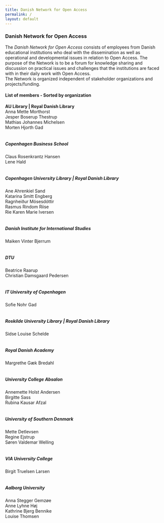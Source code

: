 ```yaml
---
title: Danish Network for Open Access 
permalink: /
layout: default
---
```


### Danish Network for Open Access

The _Danish Network for Open Access_ consists of employees from Danish educational institutions 
who deal with the dissemination as well as operational and developmental issues in relation to Open Access. 
The purpose of the Network is to be a forum for knowledge sharing and discussion on practical issues and challenges 
that the institutions are faced with in their daily work with Open Access.<br/> 
The Network is organized independent of stakeholder organizations and projects/funding.

#### List of members - Sorted by organization

**AU Library | Royal Danish Library**<br/>
Anna Mette Morthorst<br/>
Jesper Boserup Thestrup<br/>
Mathias Johannes Michelsen<br/>
Morten Hjorth Gad<br/><br/>

##### Copenhagen Business School
Claus Rosenkrantz Hansen<br/>
Lene Hald<br/><br/>

##### Copenhagen University Library | Royal Danish Library
Ane Ahrenkiel Sand<br/>
Katarina Smitt Engberg<br/>
Ragnheiður Mósesdóttir<br/>
Rasmus Rindom Riise<br/>
Rie Karen Marie Iversen<br/><br/>

##### Danish Institute for International Studies
Maiken Vinter Bjerrum<br/><br/>

##### DTU
Beatrice Raarup<br/>
Christian Damsgaard Pedersen<br/><br/>

##### IT University of Copenhagen
Sofie Nohr Gad<br/><br/>

##### Roskilde University Library | Royal Danish Library
Sidse Louise Schelde<br/><br/>

##### Royal Danish Academy
Margrethe Gæk Bredahl<br/><br/>

##### University College Absalon
Annemette Holst Andersen<br/>
Birgitte Sass<br/>
Rubina Kausar Afzal<br/><br/>

##### University of Southern Denmark
Mette Detlevsen<br/>
Regine Ejstrup<br/>
Søren Valdemar Welling<br/><br/>

##### VIA University College
Birgit Truelsen Larsen<br/><br/>

##### Aalborg University
Anna Stegger Gemzøe<br/>
Anne Lyhne Høj<br/>
Kathrine Bjerg Bennike<br/> 
Louise Thomsen<br/>
